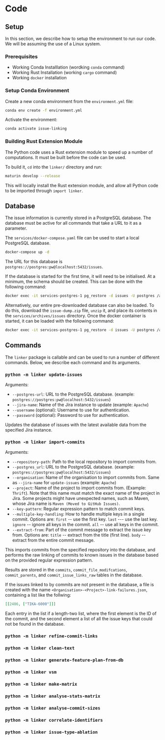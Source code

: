 # Code

## Setup
In this section, we describe how to setup the environment to run our code.
We will be assuming the use of a Linux system.

### Prerequisites
- Working Conda Installlation (wordking `conda` command)
- Working Rust Installation (working `cargo` command)
- Working `docker` installation

### Setup Conda Environment
Create a new conda environment from the `environment.yml` file:

```bash
conda env create -f environment.yml
```

Activate the environment:

```bash
conda activate issue-linking
```

### Building Rust Extension Module
The Python code uses a Rust extension module to speed
up a number of computations. It must be built before
the code can be used.

To build it, `cd` into the `linker/` directory and run:

```bash
maturin develop --release
```

This will locally install the Rust extension module,
and allow all Python code to be imported through
`import linker`.

## Database
The issue information is currently stored in a PostgreSQL database. The database must be active for all commands that
take a URL to it as a parameter.

The `services/docker-compose.yaml` file can be used to start a local PostgreSQL database.

```bash
docker-compose up -d
```

The URL for this database is `postgres://postgres:pw@localhost:5432/issues`.

If the database is started for the first time,
it will need to be initialised. At a minimum, the schema
should be created. This can be done with the following command:

```bash
docker exec -it services-postgres-1 pg_restore -d issues -U postgres /archives/issues/schema.sql
```

Alternatively, our entire pre-downloaded database can also be loaded. To do this, download the `issue-dump.zip` file,
`unzip` it, and place its contents in the `services/archives/issues` directory. Once the docker container is started, it can be loaded with the following command:

```bash
docker exec -it services-postgres-1 pg_restore -d issues -U postgres /archives/issues/issue-dump.sql
```

## Commands
The `linker` package is callable and can be used to
run a number of different commands. Below, we describe
each command and its arguments.

### `python -m linker update-issues`

Arguments:
- `--postgres-url`: URL to the PostgreSQL database. (example: `postgres://postgres:pw@localhost:5432/issues`)
- `--jira-name`: Name of the Jira instance to update (example: `Apache`)
- `--username` (optional): Username to use for authentication.
- `--password` (optional): Password to use for authentication.

Updates the database of issues with the latest available
data from the specified Jira instance.


### `python -m linker import-commits`

Arguments:
- `--repository-path`: Path to the local repository to import commits from.
- `--postgres_url`: URL to the PostgreSQL database. (example: `postgres://postgres:pw@localhost:5432/issues`)
- `--organisation`: Name of the organisation to import commits from. Same as `--jira-name` for `update-issues` (example: `Apache`)
- `--project`: Name of the project to import commits from. (Example: `Thrift`). Note that this name must match the exact name of the project in Jira. Some projects might have unexpected names, such as Maven, whose Jira name is `Maven (Moved to GitHub Issues)`.
- `--key-pattern`: Regular expression pattern to match commit keys.
- `--multiple-key-handling`: How to handle multiple keys in a single commit. Options are: `first` -- use the first key. `last` --- use the last key. `ignore` -- ignore all keys in the commit. `all` -- use all keys in the commit.
- `--extract-from`: Part of the commit message to extract the issue key from. Options are: `title` -- extract from the title (first line). `body` -- extract from the entire commit message.

This imports commits from the specified repository into the database, and performs the raw linking of commits to known issues in the database based on the provided regular expression pattern.

Results are stored in the `commits`, `commit_file_modifcations`, `commit_parents`, and `commit_issue_links_raw` tables in the database.

If the issues linked to by commits are not present in the database, a file is created with the name `<Organisation>-<Project>-link-failures.json`, containing a list like the follwing:

```json
[[2486, ["TIKA-6000"]]]
```

Each entry in the list if a length-two list, where the
first element is the ID of the commit, and the second element
a list of all the issue keys that could not be found in the database.

### `python -m linker refine-commit-links`

### `python -m linker clean-text`

### `python -m linker generate-feature-plan-from-db`

### `python -m linker vsm`

### `python -m linker make-matrix`

### `python -m linker analyse-stats-matrix`

### `python -m linker analyse-commit-sizes`

### `python -m linker correlate-identifiers`

### `python -m linker issue-type-ablation`
